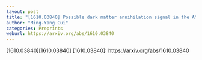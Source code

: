 ```yaml
---
layout: post
title: "[1610.03840] Possible dark matter annihilation signal in the AMS-02 antiproton data"
author: "Ming-Yang Cui"
categories: Preprints
weburl: https://arxiv.org/abs/1610.03840
---
```


[1610.03840][1610.03840]
[1610.03840]: https://arxiv.org/abs/1610.03840
